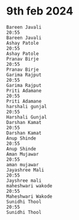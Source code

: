 # 9th feb 2024
    Bareen Javali
    20:55
    Bareen Javali
    Ashay Patole
    20:55
    Ashay Patole
    Pranav Birje
    20:55
    Pranav Birje
    Garima Rajput
    20:55
    Garima Rajput
    Priti Adamane
    20:55
    Priti Adamane
    harshali gunjal
    20:55
    Harshali Gunjal
    Darshan Kamat
    20:55
    Darshan Kamat
    Anup Shinde
    20:55
    Anup Shinde
    Aman Mujawar
    20:55
    aman mujawar
    Jayashree Mali
    20:55
    Jayshree mali
    maheshwari wakode
    20:55
    Maheshwari Wakode
    Sunidhi Thool
    20:55
    Sunidhi Thool